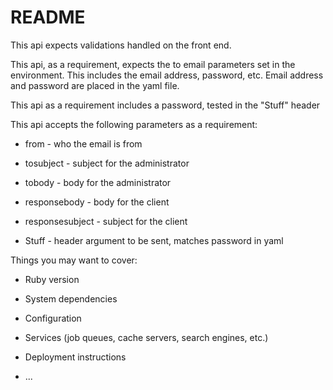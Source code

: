 # README

This api expects validations handled on the front end.

This api, as a requirement, expects the to email parameters set in the
environment. This includes the email address, password, etc.  Email address
and password are placed in the yaml file.

This api as a requirement includes a password, tested in the "Stuff" header

This api accepts the following parameters as a requirement:

* from - who the email is from

* tosubject - subject for the administrator

* tobody - body for the administrator

* responsebody - body for the client

* responsesubject - subject for the client

* Stuff - header argument to be sent, matches password in yaml




Things you may want to cover:

* Ruby version

* System dependencies

* Configuration

* Services (job queues, cache servers, search engines, etc.)

* Deployment instructions

* ...
